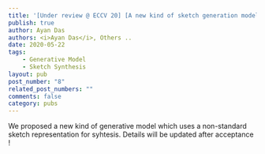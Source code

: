 ```yaml
---
title: '[Under review @ ECCV 20] [A new kind of sketch generation model]'
publish: true
author: Ayan Das
authors: <i>Ayan Das</i>, Others ..
date: 2020-05-22
tags:
    - Generative Model
    - Sketch Synthesis
layout: pub
post_number: "8"
related_post_numbers: ""
comments: false
category: pubs
---
```


We proposed a new kind of generative model which uses a non-standard sketch representation for syhtesis. Details will be updated after acceptance !